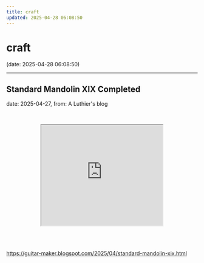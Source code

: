 ```yaml
---
title: craft
updated: 2025-04-28 06:08:50
---
```


# craft

(date: 2025-04-28 06:08:50)

---

## Standard Mandolin XIX Completed

date: 2025-04-27, from: A Luthier's blog

<p>&nbsp;</p><div class="separator" style="clear: both; text-align: center;"><iframe allowfullscreen="" class="BLOG_video_class" height="266" src="https://www.youtube.com/embed/DkfC_-2an8s" width="320" youtube-src-id="DkfC_-2an8s"></iframe></div><br /><p></p> 

<br> 

<https://guitar-maker.blogspot.com/2025/04/standard-mandolin-xix.html>

